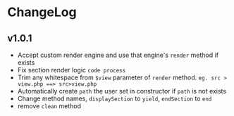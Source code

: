 # ChangeLog

## v1.0.1
- Accept custom render engine and use that engine's `render` method if exists
- Fix section render logic `code process`
- Trim any whitespace from `$view` parameter of `render` method. `eg. src > view.php ==> src>view.php`
- Automatically create `path` the user set in constructor if `path` is not exists
- Change method names, `displaySection` to `yield`, `endSection` to `end`
- remove `clean` method